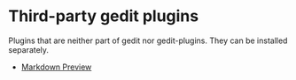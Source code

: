 Third-party gedit plugins
=========================

Plugins that are neither part of gedit nor gedit-plugins. They can be installed
separately.

- [Markdown Preview](https://github.com/maoschanz/gedit-plugin-markdown_preview)
